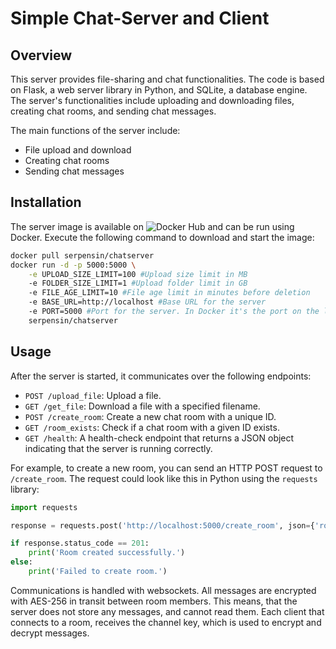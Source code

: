 # Simple Chat-Server and Client

## Overview

This server provides file-sharing and chat functionalities. The code is based on Flask, a web server library in Python, and SQLite, a database engine. The server's functionalities include uploading and downloading files, creating chat rooms, and sending chat messages.

The main functions of the server include:

- File upload and download
- Creating chat rooms
- Sending chat messages

## Installation

The server image is available on ![Docker Hub](https://img.shields.io/docker/image-size/serpensin/chatserver?label=Docker%20Hub) and can be run using Docker. Execute the following command to download and start the image:

```bash
docker pull serpensin/chatserver
docker run -d -p 5000:5000 \
    -e UPLOAD_SIZE_LIMIT=100 #Upload size limit in MB
    -e FOLDER_SIZE_LIMIT=1 #Upload folder limit in GB
    -e FILE_AGE_LIMIT=10 #File age limit in minutes before deletion
    -e BASE_URL=http://localhost #Base URL for the server
    -e PORT=5000 #Port for the server. In Docker it's the port on the left side
    serpensin/chatserver
```


## Usage

After the server is started, it communicates over the following endpoints:

- `POST /upload_file`: Upload a file.
- `GET /get_file`: Download a file with a specified filename.
- `POST /create_room`: Create a new chat room with a unique ID.
- `GET /room_exists`: Check if a chat room with a given ID exists.
- `GET /health`: A health-check endpoint that returns a JSON object indicating that the server is running correctly.

For example, to create a new room, you can send an HTTP POST request to `/create_room`. The request could look like this in Python using the `requests` library:

```python
import requests

response = requests.post('http://localhost:5000/create_room', json={'room_id': 'example_room'})

if response.status_code == 201:
    print('Room created successfully.')
else:
    print('Failed to create room.')
```

Communications is handled with websockets. All messages are encrypted with AES-256 in transit between room members.
This means, that the server does not store any messages, and cannot read them. Each client that connects to a room, receives the channel key, which is used to encrypt and decrypt messages.
